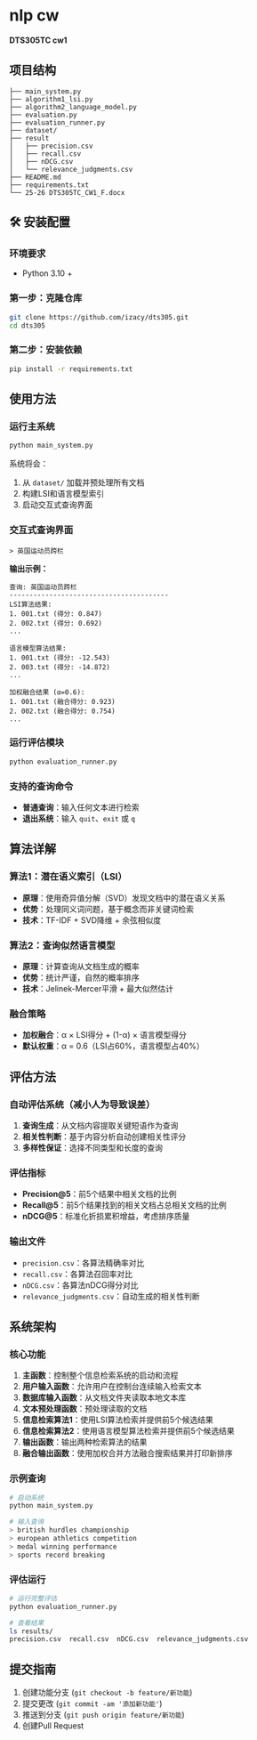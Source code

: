 # nlp cw

**DTS305TC cw1**

## 项目结构

```
├── main_system.py              
├── algorithm1_lsi.py           
├── algorithm2_language_model.py 
├── evaluation.py               
├── evaluation_runner.py             
├── dataset/                    
├── result
│   ├── precision.csv               
│   ├── recall.csv                  
│   ├── nDCG.csv                    
│   └── relevance_judgments.csv     
├── README.md                   
├── requirements.txt            
└── 25-26 DTS305TC_CW1_F.docx   
```

## 🛠️ 安装配置

### 环境要求
- Python 3.10 +

### 第一步：克隆仓库
```bash
git clone https://github.com/izacy/dts305.git
cd dts305
```

### 第二步：安装依赖
```bash
pip install -r requirements.txt
```


## 使用方法

### 运行主系统
```bash
python main_system.py
```

系统将会：
1. 从 `dataset/` 加载并预处理所有文档
2. 构建LSI和语言模型索引
3. 启动交互式查询界面

### 交互式查询界面
```
> 英国运动员跨栏
```

**输出示例：**
```
查询: 英国运动员跨栏
----------------------------------------
LSI算法结果:
1. 001.txt (得分: 0.847)
2. 002.txt (得分: 0.692)
...

语言模型算法结果:
1. 001.txt (得分: -12.543)
2. 003.txt (得分: -14.872)
...

加权融合结果 (α=0.6):
1. 001.txt (融合得分: 0.923)
2. 002.txt (融合得分: 0.754)
...
```

### 运行评估模块
```bash
python evaluation_runner.py
```

### 支持的查询命令
- **普通查询**：输入任何文本进行检索
- **退出系统**：输入 `quit`、`exit` 或 `q`

## 算法详解

### 算法1：潜在语义索引（LSI）
- **原理**：使用奇异值分解（SVD）发现文档中的潜在语义关系
- **优势**：处理同义词问题，基于概念而非关键词检索
- **技术**：TF-IDF + SVD降维 + 余弦相似度

### 算法2：查询似然语言模型
- **原理**：计算查询从文档生成的概率
- **优势**：统计严谨，自然的概率排序
- **技术**：Jelinek-Mercer平滑 + 最大似然估计

### 融合策略
- **加权融合**：α × LSI得分 + (1-α) × 语言模型得分
- **默认权重**：α = 0.6（LSI占60%，语言模型占40%）

## 评估方法

### 自动评估系统（减小人为导致误差）
1. **查询生成**：从文档内容提取关键短语作为查询
2. **相关性判断**：基于内容分析自动创建相关性评分
3. **多样性保证**：选择不同类型和长度的查询

### 评估指标
- **Precision@5**：前5个结果中相关文档的比例
- **Recall@5**：前5个结果找到的相关文档占总相关文档的比例  
- **nDCG@5**：标准化折损累积增益，考虑排序质量

### 输出文件
- `precision.csv`：各算法精确率对比
- `recall.csv`：各算法召回率对比
- `nDCG.csv`：各算法nDCG得分对比
- `relevance_judgments.csv`：自动生成的相关性判断

## 系统架构

### 核心功能

1. **主函数**：控制整个信息检索系统的启动和流程
2. **用户输入函数**：允许用户在控制台连续输入检索文本
3. **数据库输入函数**：从文档文件夹读取本地文本库
4. **文本预处理函数**：预处理读取的文档
5. **信息检索算法1**：使用LSI算法检索并提供前5个候选结果
6. **信息检索算法2**：使用语言模型算法检索并提供前5个候选结果
7. **输出函数**：输出两种检索算法的结果
8. **融合输出函数**：使用加权合并方法融合搜索结果并打印新排序


### 示例查询
```bash
# 启动系统
python main_system.py

# 输入查询
> british hurdles championship
> european athletics competition  
> medal winning performance
> sports record breaking
```

### 评估运行
```bash
# 运行完整评估
python evaluation_runner.py

# 查看结果
ls results/
precision.csv  recall.csv  nDCG.csv  relevance_judgments.csv
```


## 提交指南

1. 创建功能分支 (`git checkout -b feature/新功能`)
2. 提交更改 (`git commit -am '添加新功能'`)
3. 推送到分支 (`git push origin feature/新功能`)
4. 创建Pull Request
